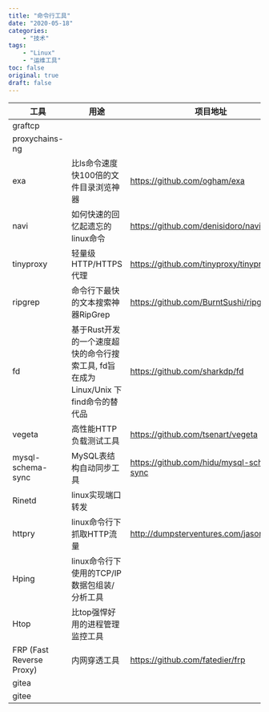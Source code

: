 ```yaml
---
title: "命令行工具"
date: "2020-05-18"
categories:
    - "技术"
tags:
    - "Linux"
    - "运维工具"
toc: false
original: true
draft: false
---
```


| 工具                     | 用途                                                                                 | 项目地址                                    |
| ------------------------ | ------------------------------------------------------------------------------------ | ------------------------------------------- |
| graftcp                  |                                                                                      |                                             |
| proxychains-ng           |                                                                                      |                                             |
| exa                      | 比ls命令速度快100倍的文件目录浏览神器                                                | <https://github.com/ogham/exa>              |
| navi                     | 如何快速的回忆起遗忘的linux命令                                                      | <https://github.com/denisidoro/navi>        |
| tinyproxy                | 轻量级 HTTP/HTTPS 代理                                                               | <https://github.com/tinyproxy/tinyproxy>    |
| ripgrep                  | 命令行下最快的文本搜索神器RipGrep                                                    | <https://github.com/BurntSushi/ripgrep>     |
| fd                       | 基于Rust开发的一个速度超快的命令行搜索工具, fd旨在成为 Linux/Unix 下find命令的替代品 | <https://github.com/sharkdp/fd>             |
| vegeta                   | 高性能HTTP负载测试工具                                                               | <https://github.com/tsenart/vegeta>         |
| mysql-schema-sync        | MySQL表结构自动同步工具                                                              | <https://github.com/hidu/mysql-schema-sync> |
| Rinetd                   | linux实现端口转发                                                                    |                                             |
| httpry                   | linux命令行下抓取HTTP流量                                                            | <http://dumpsterventures.com/jason/httpry/> |
| Hping                    | linux命令行下使用的TCP/IP数据包组装/分析工具                                         |                                             |
| Htop                     | 比top强悍好用的进程管理监控工具                                                      |                                             |
| FRP (Fast Reverse Proxy) | 内网穿透工具                                                                         | <https://github.com/fatedier/frp>           |
| gitea                    |                                                                                      |                                             |
| gitee                    |                                                                                      |                                             |
